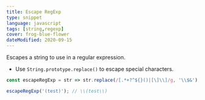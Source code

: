 ```yaml
---
title: Escape RegExp
type: snippet
language: javascript
tags: [string,regexp]
cover: frog-blue-flower
dateModified: 2020-09-15
---
```


Escapes a string to use in a regular expression.

- Use `String.prototype.replace()` to escape special characters.

```js
const escapeRegExp = str => str.replace(/[.*+?^${}()|[\]\\]/g, '\\$&');

escapeRegExp('(test)'); // \\(test\\)
```
